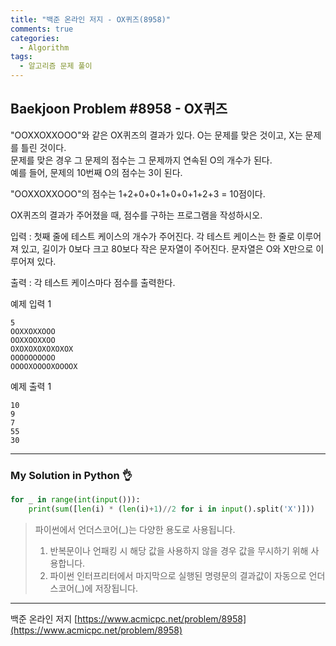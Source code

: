 ```yaml
---
title: "백준 온라인 저지 - OX퀴즈(8958)"
comments: true
categories:
  - Algorithm
tags:
  - 알고리즘 문제 풀이
---
```


## Baekjoon Problem #8958 - OX퀴즈

"OOXXOXXOOO"와 같은 OX퀴즈의 결과가 있다. O는 문제를 맞은 것이고, X는 문제를 틀린 것이다.  
문제를 맞은 경우 그 문제의 점수는 그 문제까지 연속된 O의 개수가 된다.  
예를 들어, 문제의 10번째 O의 점수는 3이 된다.

"OOXXOXXOOO"의 점수는 1+2+0+0+1+0+0+1+2+3 = 10점이다.

OX퀴즈의 결과가 주어졌을 때, 점수를 구하는 프로그램을 작성하시오.

입력
: 첫째 줄에 테스트 케이스의 개수가 주어진다. 각 테스트 케이스는 한 줄로 이루어져 있고, 길이가 0보다 크고 80보다 작은 문자열이 주어진다. 문자열은 O와 X만으로 이루어져 있다.

출력
: 각 테스트 케이스마다 점수를 출력한다.

예제 입력 1
```
5
OOXXOXXOOO
OOXXOOXXOO
OXOXOXOXOXOXOX
OOOOOOOOOO
OOOOXOOOOXOOOOX
```

예제 출력 1
```
10
9
7
55
30
```

***
### My Solution in Python :ok_hand:

```python
for _ in range(int(input())):
    print(sum([len(i) * (len(i)+1)//2 for i in input().split('X')]))
```

> 파이썬에서 언더스코어(_)는 다양한 용도로 사용됩니다.
> 
> 1. 반복문이나 언패킹 시 해당 값을 사용하지 않을 경우 값을 무시하기 위해 사용합니다.
> 2. 파이썬 인터프리터에서 마지막으로 실행된 명령문의 결과값이 자동으로 언더스코어(_)에 저장됩니다.

***
백준 온라인 저지 [https://www.acmicpc.net/problem/8958](https://www.acmicpc.net/problem/8958)
